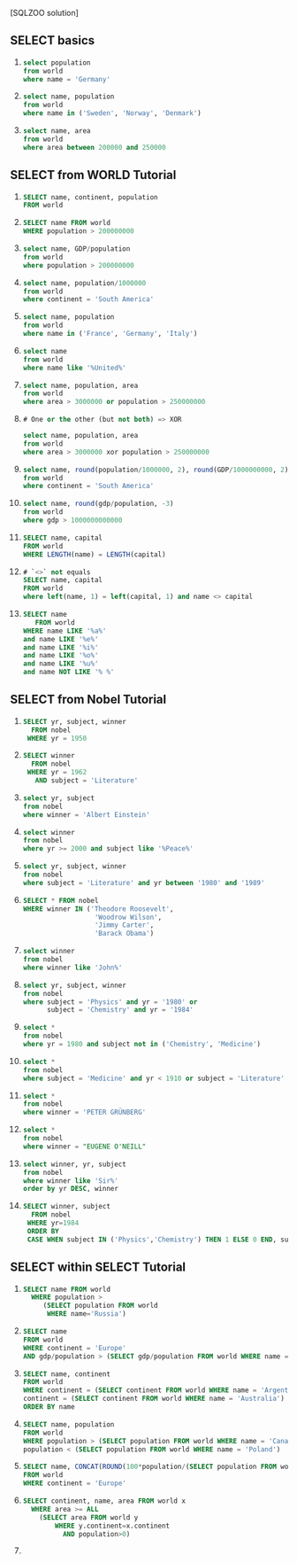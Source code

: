[SQLZOO solution]

## SELECT basics

1. ~~~sql
   select population
   from world
   where name = 'Germany'
   ~~~

2. ~~~sql
   select name, population
   from world
   where name in ('Sweden', 'Norway', 'Denmark')
   ~~~

3. ~~~sql
   select name, area
   from world
   where area between 200000 and 250000
   ~~~

## SELECT from WORLD Tutorial

1. ~~~sql
   SELECT name, continent, population 
   FROM world
   ~~~

2. ~~~sql
   SELECT name FROM world
   WHERE population > 200000000
   ~~~

3. ~~~sql
   select name, GDP/population
   from world
   where population > 200000000
   ~~~

4. ~~~sql
   select name, population/1000000
   from world
   where continent = 'South America'
   ~~~

5. ~~~sql
   select name, population
   from world
   where name in ('France', 'Germany', 'Italy')
   ~~~

6. ~~~sql
   select name
   from world
   where name like '%United%'
   ~~~

7. ~~~sql
   select name, population, area
   from world
   where area > 3000000 or population > 250000000
   ~~~

8. ~~~sql
   # One or the other (but not both) => XOR
   
   select name, population, area
   from world
   where area > 3000000 xor population > 250000000
   ~~~

9. ~~~sql
   select name, round(population/1000000, 2), round(GDP/1000000000, 2)
   from world
   where continent = 'South America'
   ~~~

10. ~~~sql
    select name, round(gdp/population, -3)
    from world
    where gdp > 1000000000000
    ~~~

11. ~~~sql
    SELECT name, capital
    FROM world
    WHERE LENGTH(name) = LENGTH(capital)
    ~~~

12. ~~~sql
    # `<>` not equals
    SELECT name, capital
    FROM world
    where left(name, 1) = left(capital, 1) and name <> capital
    ~~~

13. ~~~sql
    SELECT name
       FROM world
    WHERE name LIKE '%a%' 
    and name LIKE '%e%' 
    and name LIKE '%i%' 
    and name LIKE '%o%' 
    and name LIKE '%u%'
    and name NOT LIKE '% %'
    ~~~

## SELECT from Nobel Tutorial

1. ~~~sql
   SELECT yr, subject, winner
     FROM nobel
    WHERE yr = 1950
   ~~~

2. ~~~sql
   SELECT winner
     FROM nobel
    WHERE yr = 1962
      AND subject = 'Literature'
   ~~~

3. ~~~sql
   select yr, subject
   from nobel
   where winner = 'Albert Einstein'
   ~~~

4. ~~~sql
   select winner
   from nobel
   where yr >= 2000 and subject like '%Peace%'
   ~~~

5. ~~~sql
   select yr, subject, winner
   from nobel
   where subject = 'Literature' and yr between '1980' and '1989'
   ~~~

6. ~~~sql
   SELECT * FROM nobel
   WHERE winner IN ('Theodore Roosevelt',
                     'Woodrow Wilson',
                     'Jimmy Carter', 
                     'Barack Obama')
   ~~~

7. ~~~sql
   select winner
   from nobel
   where winner like 'John%'
   ~~~

8. ~~~sql
   select yr, subject, winner
   from nobel
   where subject = 'Physics' and yr = '1980' or 
         subject = 'Chemistry' and yr = '1984'
   ~~~

9. ~~~sql
   select *
   from nobel
   where yr = 1980 and subject not in ('Chemistry', 'Medicine')
   ~~~

10. ~~~sql
    select *
    from nobel
    where subject = 'Medicine' and yr < 1910 or subject = 'Literature' and yr >= 2004
    ~~~

11. ~~~sql
    select *
    from nobel
    where winner = 'PETER GRÜNBERG'
    ~~~

12. ~~~sql
    select *
    from nobel
    where winner = "EUGENE O'NEILL"
    ~~~

13. ~~~sql
    select winner, yr, subject
    from nobel
    where winner like 'Sir%'
    order by yr DESC, winner
    ~~~

14. ~~~sql
    SELECT winner, subject
      FROM nobel
     WHERE yr=1984
     ORDER BY 
     CASE WHEN subject IN ('Physics','Chemistry') THEN 1 ELSE 0 END, subject, winner
    ~~~

## SELECT within SELECT Tutorial

1. ~~~sql
   SELECT name FROM world
     WHERE population >
        (SELECT population FROM world
         WHERE name='Russia')
   ~~~

2. ~~~sql
   SELECT name
   FROM world
   WHERE continent = 'Europe' 
   AND gdp/population > (SELECT gdp/population FROM world WHERE name = 'United Kingdom')
   ~~~

3. ~~~sql
   SELECT name, continent
   FROM world
   WHERE continent = (SELECT continent FROM world WHERE name = 'Argentina') OR
   continent = (SELECT continent FROM world WHERE name = 'Australia') 
   ORDER BY name
   ~~~

4. ~~~sql
   SELECT name, population
   FROM world
   WHERE population > (SELECT population FROM world WHERE name = 'Canada') AND
   population < (SELECT population FROM world WHERE name = 'Poland')
   ~~~

5. ~~~sql
   SELECT name, CONCAT(ROUND(100*population/(SELECT population FROM world WHERE name = 'Germany'), 0), '%')
   FROM world 
   WHERE continent = 'Europe' 
   ~~~

6. ~~~sql
   SELECT continent, name, area FROM world x
     WHERE area >= ALL
       (SELECT area FROM world y
           WHERE y.continent=x.continent
             AND population>0)
   ~~~

7. 

